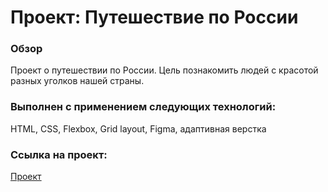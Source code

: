 # Проект: Путешествие по России

### Обзор

Проект о путешествии по России. Цель познакомить людей с красотой разных уголков нашей страны.

### Выполнен с применением следующих технологий:
HTML, CSS, Flexbox, Grid layout, Figma, адаптивная верстка

### Ссылка на проект:
<a href="ilkirov.github.io/russian-travel" target="_blank">Проект</a>


